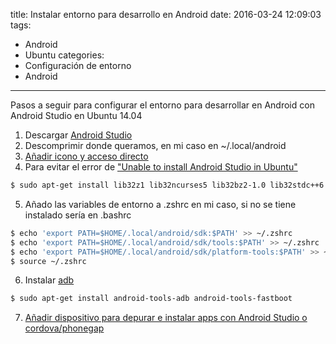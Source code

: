 title: Instalar entorno para desarrollo en Android
date: 2016-03-24 12:09:03
tags:
- Android
- Ubuntu
categories:
- Configuración de entorno
- Android
---
Pasos a seguir para configurar el entorno para desarrollar en Android con Android Studio en Ubuntu 14.04


1. Descargar [Android Studio](http://developer.android.com/intl/es/sdk/index.html)
2. Descomprimir donde queramos, en mi caso en ~/.local/android
3. [Añadir icono y acceso directo](http://blog.luisangonzalez.es/2015/02/24/Anadir-icono-y-acceso-directo-de-una-aplicacion-en-Ubuntu-gnome-3/)
4. Para evitar el error de ["Unable to install Android Studio in Ubuntu"](http://stackoverflow.com/questions/28847151/unable-to-install-android-studio-in-ubuntu)
```bash
$ sudo apt-get install lib32z1 lib32ncurses5 lib32bz2-1.0 lib32stdc++6
```
5. Añado las variables de entorno a .zshrc en mi caso, si no se tiene instalado sería en .bashrc
```bash
$ echo 'export PATH=$HOME/.local/android/sdk:$PATH' >> ~/.zshrc
$ echo 'export PATH=$HOME/.local/android/sdk/tools:$PATH' >> ~/.zshrc
$ echo 'export PATH=$HOME/.local/android/sdk/platform-tools:$PATH' >> ~/.zshrc
$ source ~/.zshrc
```
6. Instalar [adb](http://developer.android.com/intl/es/tools/help/adb.html)
```bash
$ sudo apt-get install android-tools-adb android-tools-fastboot
```
7. [Añadir dispositivo para depurar e instalar apps con Android Studio o cordova/phonegap](http://blog.luisangonzalez.es/2016/02/28/add-device-android/)

